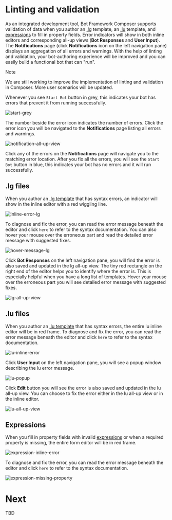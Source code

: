 # Linting and validation

As an integrated development tool, Bot Framework Composer supports validation of data when you author an [.lg](https://github.com/microsoft/BotBuilder-Samples/blob/master/experimental/language-generation/docs/lg-file-format.md) template, an [.lu](https://aka.ms/lu-file-format) template, and [expressions](https://github.com/microsoft/BotBuilder-Samples/tree/master/experimental/common-expression-language) to fill in property fields. Error indicators will show in both inline editors and corresponding all-up views (**Bot Responses** and **User Input**). The **Notifications** page (click **Notifications** icon on the left navigation pane) displays an aggregation of all errors and warnings. With the help of linting and validation, your bot-authoring experience will be improved and you can easily build a functional bot that can "run".

> [!NOTE]
> We are still working to improve the implementation of linting and validation in Composer. More user scenarios will be updated.

Whenever you see `Start Bot` button in grey, this indicates your bot has errors that prevent it from running successfully.

![start-grey](./media/validation/start-grey.png)

The number beside the error icon indicates the number of errors. Click the error icon you will be navigated to the **Notifications** page listing all errors and warnings.

![notification-all-up-view](./media/validation/notification-all-up-view.png)

Click any of the errors on the **Notifications** page will navigate you to the matching error location. After you fix all the errors, you will see the `Start Bot` button in blue, this indicates your bot has no errors and it will run successfully.

## .lg files

When you author an [.lg template](https://github.com/microsoft/BotBuilder-Samples/blob/master/experimental/language-generation/docs/lg-file-format.md) that has syntax errors, an indicator will show in the inline editor with a red wiggling line.

![inline-error-lg](./media/validation/inline-error-lg.png)

To diagnose and fix the error, you can read the error message beneath the editor and click `here` to refer to the syntax documentation. You can also hover your mouse over the erroneous part and read the detailed error message with suggested fixes.

![hover-message-lg](./media/validation/hover-message-lg.png)

Click **Bot Responses** on the left navigation pane, you will find the error is also saved and updated in the lg all-up view. The tiny red rectangle on the right end of the editor helps you to identify where the error is. This is especially helpful when you have a long list of templates. Hover your mouse over the erroneous part you will see detailed error message with suggested fixes.

![lg-all-up-view](./media/validation/lg-all-up-view.png)

## .lu files

When you author an [.lu template](https://aka.ms/lu-file-format) that has syntax errors, the entire lu inline editor will be in red frame. To diagnose and fix the error, you can read the error message beneath the editor and click `here` to refer to the syntax documentation.

![lu-inline-error](./media/validation/lu-inline-error.png)

Click **User Input** on the left navigation pane, you will see a popup window describing the lu error message.

![lu-popup](./media/validation/lu-popup.png)

Click **Edit** button you will see the error is also saved and updated in the lu all-up view. You can choose to fix the error either in the lu all-up view or in the inline editor.

![lu-all-up-view](./media/validation/lu-all-up-view.png)

## Expressions

When you fill in property fields with invalid [expressions](https://github.com/microsoft/BotBuilder-Samples/tree/master/experimental/common-expression-language) or when a required property is missing, the entire form editor will be in red frame.

![expression-inline-error](./media/validation/expression-inline-error.png)

To diagnose and fix the error, you can read the error message beneath the editor and click `here` to refer to the syntax documentation.

![expression-missing-property](./media/validation/expression-missing-property.png)

# Next

TBD
